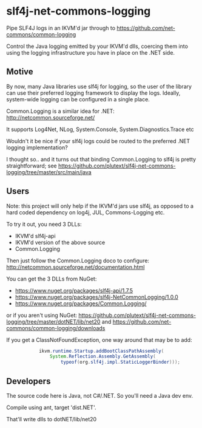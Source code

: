 # slf4j-net-commons-logging

Pipe SLF4J logs in an IKVM'd jar through to https://github.com/net-commons/common-logging

Control the Java logging emitted by your
IKVM'd dlls, coercing them into using the logging infrastructure
you have in place on the .NET side.

## Motive

By now, many Java libraries use slf4j for logging, so the user of the
library can use their preferred logging framework to display the logs.
Ideally, system-wide logging can be configured in a single place.

Common.Logging is a similar idea for .NET: http://netcommon.sourceforge.net/

It supports Log4Net, NLog, System.Console, System.Diagnostics.Trace etc

Wouldn't it be nice if your slf4j logs could be routed to the
preferred .NET logging implementation?

I thought so.. and it turns out that binding Common.Logging to slf4j
is pretty straightforward; see 
https://github.com/plutext/slf4j-net-commons-logging/tree/master/src/main/java

## Users

Note: this project will only help if the IKVM'd jars use slf4j, as opposed to
a hard coded dependency on log4j, JUL, Commons-Logging etc.

To try it out, you need 3 DLLs:

- IKVM'd slf4j-api
- IKVM'd version of the above source
- Common.Logging

Then just follow the Common.Logging doco to configure:
http://netcommon.sourceforge.net/documentation.html

You can get the 3 DLLs from NuGet:
- https://www.nuget.org/packages/slf4j-api/1.7.5
- https://www.nuget.org/packages/slf4j-NetCommonLogging/1.0.0
- https://www.nuget.org/packages/Common.Logging/

or if you aren't using NuGet:
https://github.com/plutext/slf4j-net-commons-logging/tree/master/dotNET/lib/net20
and https://github.com/net-commons/common-logging/downloads

If you get a ClassNotFoundException, one way around that may be to add:

```java
            ikvm.runtime.Startup.addBootClassPathAssembly(
                System.Reflection.Assembly.GetAssembly(
                    typeof(org.slf4j.impl.StaticLoggerBinder)));
```         

## Developers

The source code here is Java, not C#/.NET. So you'll need a Java dev env.

Compile using ant, target 'dist.NET'.

That'll write dlls to dotNET/lib/net20    


                    